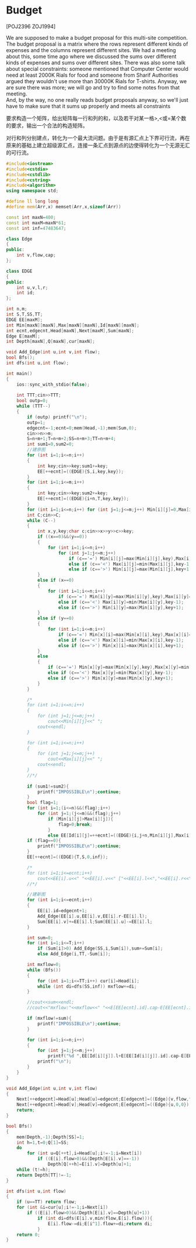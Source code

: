 # Budget
[POJ2396 ZOJ1994]

We are supposed to make a budget proposal for this multi-site competition. The budget proposal is a matrix where the rows represent different kinds of expenses and the columns represent different sites. We had a meeting about this, some time ago where we discussed the sums over different kinds of expenses and sums over different sites. There was also some talk about special constraints: someone mentioned that Computer Center would need at least 2000K Rials for food and someone from Sharif Authorities argued they wouldn't use more than 30000K Rials for T-shirts. Anyway, we are sure there was more; we will go and try to find some notes from that meeting.  
And, by the way, no one really reads budget proposals anyway, so we'll just have to make sure that it sums up properly and meets all constraints

要求构造一个矩阵，给出矩阵每一行和列的和，以及若干对某一格>,<或=某个数的要求，输出一个合法的构造矩阵。

对行和列分别建点，转化为一个最大流问题。由于是有源汇点上下界可行流，再在原来的基础上建立超级源汇点，连接一条汇点到源点的边使得转化为一个无源无汇的可行流。

```cpp
#include<iostream>
#include<cstdio>
#include<cstdlib>
#include<cstring>
#include<algorithm>
using namespace std;

#define ll long long
#define mem(Arr,x) memset(Arr,x,sizeof(Arr))

const int maxN=400;
const int maxM=maxN*61;
const int inf=47483647;

class Edge
{
public:
	int v,flow,cap;
};

class EDGE
{
public:
	int u,v,l,r;
	int id;
};

int n,m;
int S,T,SS,TT;
EDGE EE[maxM];
int Min[maxN][maxN],Max[maxN][maxN],Id[maxN][maxN];
int ecnt,edgecnt,Head[maxN],Next[maxM],Sum[maxN];
Edge E[maxM];
int Depth[maxN],Q[maxN],cur[maxN];

void Add_Edge(int u,int v,int flow);
bool Bfs();
int dfs(int u,int flow);

int main()
{
	ios::sync_with_stdio(false);
	
	int TTT;cin>>TTT;
	bool outp=0;
	while (TTT--)
	{
		if (outp) printf("\n");
		outp=1;
		edgecnt=-1;ecnt=0;mem(Head,-1);mem(Sum,0);
		cin>>n>>m;
		S=n+m+1;T=n+m+2;SS=n+m+3;TT=n+m+4;
		int sum1=0,sum2=0;
		//建原图
		for (int i=1;i<=n;i++)
		{
			int key;cin>>key;sum1+=key;
			EE[++ecnt]=((EDGE){S,i,key,key});
		}
		for (int i=1;i<=m;i++)
		{
			int key;cin>>key;sum2+=key;
			EE[++ecnt]=((EDGE){i+n,T,key,key});
		}
		for (int i=1;i<=n;i++) for (int j=1;j<=m;j++) Min[i][j]=0,Max[i][j]=inf;
		int C;cin>>C;
		while (C--)
		{
			int x,y,key;char c;cin>>x>>y>>c>>key;
			if ((x==0)&&(y==0))
			{
				for (int i=1;i<=n;i++)
					for (int j=1;j<=m;j++)
						if (c=='=') Min[i][j]=max(Min[i][j],key),Max[i][j]=min(Max[i][j],key);
						else if (c=='<') Max[i][j]=min(Max[i][j],key-1);
						else if (c=='>') Min[i][j]=max(Min[i][j],key+1);
			}
			else if (x==0)
			{
				for (int i=1;i<=n;i++)
					if (c=='=') Min[i][y]=max(Min[i][y],key),Max[i][y]=min(Max[i][y],key);
					else if (c=='<') Max[i][y]=min(Max[i][y],key-1);
					else if (c=='>') Min[i][y]=max(Min[i][y],key+1);
			}
			else if (y==0)
			{
				for (int i=1;i<=m;i++)
					if (c=='=') Min[x][i]=max(Min[x][i],key),Max[x][i]=min(Max[x][i],key);
					else if (c=='<') Max[x][i]=min(Max[x][i],key-1);
					else if (c=='>') Min[x][i]=max(Min[x][i],key+1);
			}
			else
			{
				if (c=='=') Min[x][y]=max(Min[x][y],key),Max[x][y]=min(Max[x][y],key);
				else if (c=='<') Max[x][y]=min(Max[x][y],key-1);
				else if (c=='>') Min[x][y]=max(Min[x][y],key+1);
			}
		}

		/*
		for (int i=1;i<=n;i++)
		{
			for (int j=1;j<=m;j++)
				cout<<Min[i][j]<<" ";
			cout<<endl;
		}

		for (int i=1;i<=n;i++)
		{
			for (int j=1;j<=m;j++)
				cout<<Max[i][j]<<" ";
			cout<<endl;
		}
		//*/
		
		if (sum1!=sum2){
			printf("IMPOSSIBLE\n");continue;
		}
		bool flag=1;
		for (int i=1;(i<=n)&&(flag);i++)
			for (int j=1;(j<=m)&&(flag);j++)
				if (Min[i][j]>Max[i][j]){
					flag=0;break;
				}
				else EE[Id[i][j]=++ecnt]=((EDGE){i,j+n,Min[i][j],Max[i][j]});
		if (flag==0){
			printf("IMPOSSIBLE\n");continue;
		}
		EE[++ecnt]=((EDGE){T,S,0,inf});

		/*
		for (int i=1;i<=ecnt;i++)
			cout<<EE[i].u<<" "<<EE[i].v<<" ["<<EE[i].l<<","<<EE[i].r<<"]"<<endl;
		//*/

		//建新图
		for (int i=1;i<=ecnt;i++)
		{
			EE[i].id=edgecnt+1;
			Add_Edge(EE[i].u,EE[i].v,EE[i].r-EE[i].l);
			Sum[EE[i].v]+=EE[i].l;Sum[EE[i].u]-=EE[i].l;
		}

		int sum=0;
		for (int i=1;i<=T;i++)
			if (Sum[i]>0) Add_Edge(SS,i,Sum[i]),sum+=Sum[i];
			else Add_Edge(i,TT,-Sum[i]);

		int mxflow=0;
		while (Bfs())
		{
			for (int i=1;i<=TT;i++) cur[i]=Head[i];
			while (int di=dfs(SS,inf)) mxflow+=di;
		}

		//cout<<sum<<endl;
		//cout<<"mxflow:"<<mxflow<<" "<<E[EE[ecnt].id].cap-E[EE[ecnt].id].flow<<endl;

		if (mxflow!=sum){
			printf("IMPOSSIBLE\n");continue;
		}

		for (int i=1;i<=n;i++)
		{
			for (int j=1;j<=m;j++)
				printf("%d ",EE[Id[i][j]].l+E[EE[Id[i][j]].id].cap-E[EE[Id[i][j]].id].flow);
			printf("\n");
		}
	}
}

void Add_Edge(int u,int v,int flow)
{
	Next[++edgecnt]=Head[u];Head[u]=edgecnt;E[edgecnt]=((Edge){v,flow,flow});
	Next[++edgecnt]=Head[v];Head[v]=edgecnt;E[edgecnt]=((Edge){u,0,0});
	return;
}

bool Bfs()
{
	mem(Depth,-1);Depth[SS]=1;
	int h=1,t=0;Q[1]=SS;
	do
		for (int u=Q[++t],i=Head[u];i!=-1;i=Next[i])
			if ((E[i].flow>0)&&(Depth[E[i].v]==-1))
				Depth[Q[++h]=E[i].v]=Depth[u]+1;
	while (t!=h);
	return Depth[TT]!=-1;
}

int dfs(int u,int flow)
{
	if (u==TT) return flow;
	for (int &i=cur[u];i!=-1;i=Next[i])
		if ((E[i].flow>0)&&(Depth[E[i].v]==Depth[u]+1))
			if (int di=dfs(E[i].v,min(flow,E[i].flow))){
				E[i].flow-=di;E[i^1].flow+=di;return di;
			}
	return 0;
}
```